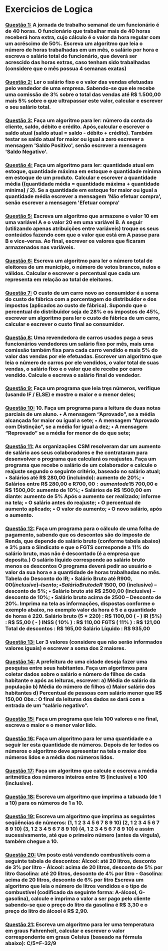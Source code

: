 # Exercicios de Logica
### [Questão 1:](https://github.com/GabrielCordeiroBarrosoTeles/Exercicios_de_Logica/blob/main/q_1.por) A jornada de trabalho semanal de um funcionário é de 40 horas. O funcionário que  trabalhar mais de 40 horas receberá hora extra, cujo cálculo é o valor da hora regular com um acréscimo de 50%. Escreva um algoritmo que leia o número de horas trabalhadas em um mês, o salário por hora e escreva o salário total do funcionário, que deverá ser acrescido das horas extras, caso tenham sido trabalhadas (considere que o mês possua 4 semanas exatas) 
### [Questão 2:](https://github.com/GabrielCordeiroBarrosoTeles/Exercicios_de_Logica/blob/main/q_2.por)  Ler o salário fixo e o valor das vendas efetuadas pelo vendedor de uma empresa. Sabendo-se que ele recebe uma comissão de 3% sobre o total das vendas até R$ 1.500,00 mais 5% sobre o que ultrapassar este valor, calcular e escrever o seu salário total.
### [Questão 3:](https://github.com/GabrielCordeiroBarrosoTeles/Exercicios_de_Logica/blob/main/q_3.por) Faça um algoritmo para ler: número da conta do cliente, saldo, débito e crédito.  Após,calcular e escrever o saldo atual (saldo atual = saldo - débito + crédito). Também testar se saldo atual for maior ou igual a zero escrever a mensagem 'Saldo Positivo', senão escrever a mensagem 'Saldo Negativo'.
### [Questão 4:](https://github.com/GabrielCordeiroBarrosoTeles/Exercicios_de_Logica/blob/main/q_4.por) Faça um algoritmo para ler: quantidade atual em estoque, quantidade máxima em  estoque e quantidade mínima em estoque de um produto. Calcular e escrever a quantidade média ((quantidade média = quantidade máxima + quantidade mínima) / 2). Se a quantidade em estoque for maior ou igual a quantidade média escrever a mensagem 'Não efetuar compra', senão escrever a mensagem 'Efetuar compra'
### [Questão 5:](https://github.com/GabrielCordeiroBarrosoTeles/Exercicios_de_Logica/blob/main/q_5.por) Escreva um algoritmo que armazene o valor 10 em uma variável A e o valor 20 em uma variável B. A seguir (utilizando apenas atribuições entre variáveis) troque os seus conteúdos fazendo com que o valor que está em A passe para B e vice-versa. Ao final, escrever os valores que ficaram armazenados nas variáveis.
### [Questão 6:](https://github.com/GabrielCordeiroBarrosoTeles/Exercicios_de_Logica/blob/main/q_6.por) Escreva um algoritmo para ler o número total de eleitores de um município, o número de votos brancos, nulos e válidos. Calcular e escrever o percentual que cada um representa em relação ao total de eleitores.
### [Questão 7:](https://github.com/GabrielCordeiroBarrosoTeles/Exercicios_de_Logica/blob/main/q_7.por) O custo de um carro novo ao consumidor é a soma do custo de fábrica com a porcentagem do distribuidor e dos impostos (aplicados ao custo de fábrica). Supondo que o percentual do distribuidor seja de 28% e os impostos de 45%, escrever um algoritmo para ler o custo de fábrica de um carro, calcular e escrever o custo final ao consumidor.
### [Questão 8:](https://github.com/GabrielCordeiroBarrosoTeles/Exercicios_de_Logica/blob/main/q_8.por) Uma revendedora de carros usados paga a seus funcionários vendedores um salário fixo por mês, mais uma comissão também fixa para cada carro vendido e mais 5% do valor das vendas por ele efetuadas. Escrever um algoritmo que leia o número de carros por ele vendidos, o valor total de suas vendas, o salário fixo e o valor que ele recebe por carro vendido. Calcule e escreva o salário final do vendedor.
### [Questão 9:](https://github.com/GabrielCordeiroBarrosoTeles/Exercicios_de_Logica/blob/main/q_9.por) Faça um programa que leia tręs números, verifique (usando IF / ELSE) e mostre o maior e o menor deles;
### [Questão 10:](https://github.com/GabrielCordeiroBarrosoTeles/Exercicios_de_Logica/blob/main/q_10.por) 10. Faça um programa para a leitura de duas notas parciais de um aluno.  • A mensagem “Aprovado”, se a média alcançada for maior ou igual a sete; • A mensagem “Aprovado com Distinção”, se a média for igual a dez; • A mensagem “Reprovado” se a média for menor de do que sete;
### [Questão 11:](https://github.com/GabrielCordeiroBarrosoTeles/Exercicios_de_Logica/blob/main/q_11.por) As organizações CSM resolveram dar um aumento de salário aos seus colaboradores e lhe contrataram para desenvolver o programa que calculará os reajustes. Faça um programa que recebe o salário de um colaborador e calcule o reajuste segundo o seguinte critério, baseado no salário atual; • Salários até R$ 280,00 (incluindo): aumento de 20%; • Salários entre R$ 280,00 e R$700,00: aumento de 15%; • Salários entre R$ 700,00 e R$ 1500,00: aumento de 10%; • Salários de R$ 1500,00 em diante: aumento de 5% Após o aumento ser realizado; informe na tela;   • O salário antes do reajuste; • O percentual de aumento aplicado; • O valor do aumento;   • O novo salário, após o aumento.
### [Questão 12:](https://github.com/GabrielCordeiroBarrosoTeles/Exercicios_de_Logica/blob/main/q_12.por) Faça um programa para o cálculo de uma folha de pagamento, sabendo que os descontos são do imposto de Renda, que depende do salário bruto (conforme tabela abaixo) e 3% para o Sindicato e que o FGTS corresponde a 11% do salário bruto, mas não é descontado (é a empresa que deposita.) O salário líquido corresponde ao salário bruto menos os descontos O programa deverá pedir ao usuário o valor da sua hora e a quantidade de horas trabalhadas no mês. Tabela do Desconto do IR; • Salário Bruto até R$900,00 (inclusive) – Isento; • Salário Bruto de R$ 1500, 00 (inclusive) – desconto de 5%; • Salário bruto até R$ 2500,00 (Inclusive) – desconto de 10%; • Salário bruto acima de 2500 – Desconto de 20%. Imprima na tela as informações, dispostas conforme o exemplo abaixo, no exemplo valor da hora é 5 e a quantidade de horas é 220. Salário bruto (5 * 220) : R$ 1100,00 ( - ) IR (5%) : R$ 55,00 ( - ) INSS ( 10% ) : R$ 110,00 FGTS ( 11% ) : R$ 121,00 Total de descontos : R$ 165,00 Salário Líquido : R$ 935,00 
### [Questão 13:](https://github.com/GabrielCordeiroBarrosoTeles/Exercicios_de_Logica/blob/main/q_13.por) Ler 3 valores (considere que não serão informados valores iguais) e escrever a soma dos 2 maiores.
### [Questão 14:](https://github.com/GabrielCordeiroBarrosoTeles/Exercicios_de_Logica/blob/main/q_14.por) A prefeitura de uma cidade deseja fazer uma pesquisa entre seus habitantes. Faça um algoritmos para coletar dados sobre o salário e número de filhos de cada habitante e após as leituras, escrever: a) Média de salário da população b) Média do número de filhos c) Maior salário dos habitantes d) Percentual de pessoas com salário menor que R$ 150,00 Obs.: O final da leituras dos dados se dará com a entrada de um “salário negativo”.
### [Questão 15:](https://github.com/GabrielCordeiroBarrosoTeles/Exercicios_de_Logica/blob/main/q_15.por) Faça um programa que leia 100 valores e no final, escreva o maior e o menor valor lido. 
### [Questão 16:](https://github.com/GabrielCordeiroBarrosoTeles/Exercicios_de_Logica/blob/main/q_16.por) Faça um algoritmo para ler uma quantidade e a seguir ler esta quantidade de números. Depois de ler todos os números o algoritmo deve apresentar na tela o maior dos números lidos e a média dos números lidos.
### [Questão 17:](https://github.com/GabrielCordeiroBarrosoTeles/Exercicios_de_Logica/blob/main/q_17.por) Faça um algoritmo que calcule e escreva a média aritmética dos números inteiros entre 15 (inclusive) e 100 (inclusive). 
### [Questão 18:](https://github.com/GabrielCordeiroBarrosoTeles/Exercicios_de_Logica/blob/main/q_18.por) Escreva um algoritmo que imprima a tabuada (de 1 a 10) para os números de 1 a 10.
### [Questão 19:](https://github.com/GabrielCordeiroBarrosoTeles/Exercicios_de_Logica/blob/main/q_19.por) Escreva um algoritmo que imprima as seguintes seqüências de números: (1, 1 2 3  4 5 6 7 8 9 10) (2, 1 2 3 4 5 6 7 8 9 10) (3, 1 2 3 4 5 6 7 8 9 10) (4, 1 2 3 4 5 6 7 8 9 10) e assim sucessivamente, até que o primeiro número (antes da vírgula), também chegue a 10.
### [Questão 20:](https://github.com/GabrielCordeiroBarrosoTeles/Exercicios_de_Logica/blob/main/q_20.por) Um posto está vendendo combustíveis com a seguinte tabela de descontos: Álcool: até 20 litros, desconto de 3% por litro - Álcool: acima de 20 litros, desconto de 5% por litro Gasolina: até 20 litros, desconto de 4% por litro - Gasolina: acima de 20 litros, desconto de 6% por litro Escreva um algoritmo que leia o número de litros vendidos e o tipo de combustível (codificado da seguinte forma: A-álcool, G-gasolina), calcule e imprima o valor a ser pago pelo cliente sabendo-se que o preço do litro da gasolina é R$ 3,30 e o preço do litro do álcool é R$ 2,90. 
### [Questão 21:](https://github.com/GabrielCordeiroBarrosoTeles/Exercicios_de_Logica/blob/main/q_21.por) Escreva um algoritmo para ler uma temperatura em graus Fahrenheit, calcular e escrever o valor correspondente em graus Celsius (baseado na fórmula abaixo): C/5=F-32/9
